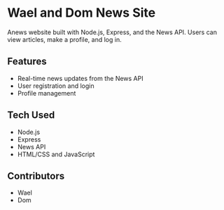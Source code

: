 # Wael and Dom News Site
Anews website built with Node.js, Express, and the News API. Users can view  articles, make a profile, and log in.

## Features
- Real-time news updates from the News API
- User registration and login
- Profile management

## Tech Used
- Node.js
- Express
- News API
- HTML/CSS and JavaScript

## Contributors
- Wael
- Dom
